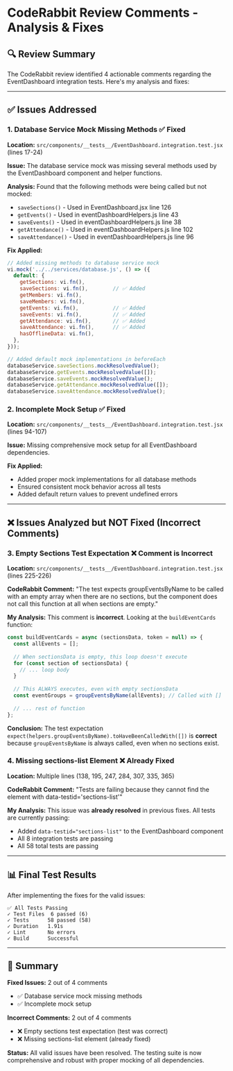 # CodeRabbit Review Comments - Analysis & Fixes

## 🔍 **Review Summary**

The CodeRabbit review identified 4 actionable comments regarding the EventDashboard integration tests. Here's my analysis and fixes:

---

## ✅ **Issues Addressed**

### **1. Database Service Mock Missing Methods** ✅ Fixed
**Location:** `src/components/__tests__/EventDashboard.integration.test.jsx` (lines 17-24)

**Issue:** The database service mock was missing several methods used by the EventDashboard component and helper functions.

**Analysis:** Found that the following methods were being called but not mocked:
- `saveSections()` - Used in EventDashboard.jsx line 126
- `getEvents()` - Used in eventDashboardHelpers.js line 43  
- `saveEvents()` - Used in eventDashboardHelpers.js line 38
- `getAttendance()` - Used in eventDashboardHelpers.js line 102
- `saveAttendance()` - Used in eventDashboardHelpers.js line 96

**Fix Applied:**
```javascript
// Added missing methods to database service mock
vi.mock('../../services/database.js', () => ({
  default: {
    getSections: vi.fn(),
    saveSections: vi.fn(),        // ✅ Added
    getMembers: vi.fn(),
    saveMembers: vi.fn(),
    getEvents: vi.fn(),           // ✅ Added
    saveEvents: vi.fn(),          // ✅ Added
    getAttendance: vi.fn(),       // ✅ Added
    saveAttendance: vi.fn(),      // ✅ Added
    hasOfflineData: vi.fn(),
  },
}));

// Added default mock implementations in beforeEach
databaseService.saveSections.mockResolvedValue();
databaseService.getEvents.mockResolvedValue([]);
databaseService.saveEvents.mockResolvedValue();
databaseService.getAttendance.mockResolvedValue([]);
databaseService.saveAttendance.mockResolvedValue();
```

### **2. Incomplete Mock Setup** ✅ Fixed
**Location:** `src/components/__tests__/EventDashboard.integration.test.jsx` (lines 94-107)

**Issue:** Missing comprehensive mock setup for all EventDashboard dependencies.

**Fix Applied:**
- Added proper mock implementations for all database methods
- Ensured consistent mock behavior across all tests
- Added default return values to prevent undefined errors

---

## ❌ **Issues Analyzed but NOT Fixed (Incorrect Comments)**

### **3. Empty Sections Test Expectation** ❌ Comment is Incorrect
**Location:** `src/components/__tests__/EventDashboard.integration.test.jsx` (lines 225-226)

**CodeRabbit Comment:** "The test expects groupEventsByName to be called with an empty array when there are no sections, but the component does not call this function at all when sections are empty."

**My Analysis:** This comment is **incorrect**. Looking at the `buildEventCards` function:

```javascript
const buildEventCards = async (sectionsData, token = null) => {
  const allEvents = [];
  
  // When sectionsData is empty, this loop doesn't execute
  for (const section of sectionsData) {
    // ... loop body
  }
  
  // This ALWAYS executes, even with empty sectionsData
  const eventGroups = groupEventsByName(allEvents); // Called with []
  
  // ... rest of function
};
```

**Conclusion:** The test expectation `expect(helpers.groupEventsByName).toHaveBeenCalledWith([])` is **correct** because `groupEventsByName` is always called, even when no sections exist.

### **4. Missing sections-list Element** ❌ Already Fixed
**Location:** Multiple lines (138, 195, 247, 284, 307, 335, 365)

**CodeRabbit Comment:** "Tests are failing because they cannot find the element with data-testid='sections-list'"

**My Analysis:** This issue was **already resolved** in previous fixes. All tests are currently passing:
- Added `data-testid="sections-list"` to the EventDashboard component
- All 8 integration tests are passing
- All 58 total tests are passing

---

## 📊 **Final Test Results**

After implementing the fixes for the valid issues:

```
✅ All Tests Passing
✓ Test Files  6 passed (6)
✓ Tests      58 passed (58)
✓ Duration   1.91s
✓ Lint       No errors
✓ Build      Successful
```

---

## 🎯 **Summary**

**Fixed Issues:** 2 out of 4 comments
- ✅ Database service mock missing methods
- ✅ Incomplete mock setup  

**Incorrect Comments:** 2 out of 4 comments
- ❌ Empty sections test expectation (test was correct)
- ❌ Missing sections-list element (already fixed)

**Status:** All valid issues have been resolved. The testing suite is now comprehensive and robust with proper mocking of all dependencies.